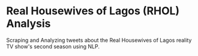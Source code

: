 # Real Housewives of Lagos (RHOL) Analysis
Scraping and Analyzing tweets about the Real Housewives of Lagos reality TV show's second season using NLP.

